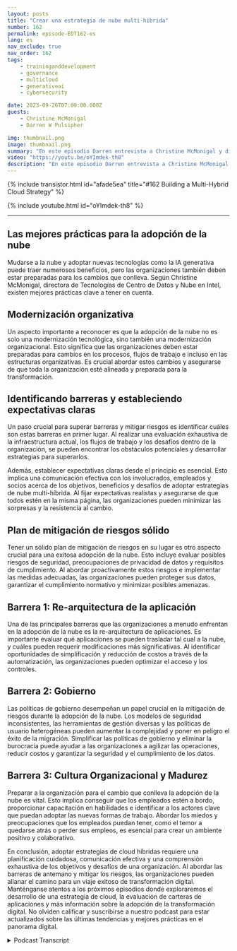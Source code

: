 ```yaml
---
layout: posts
title: "Crear una estrategia de nube multi-híbrida"
number: 162
permalink: episode-EDT162-es
lang: es
nav_exclude: true
nav_order: 162
tags:
    - traininganddevelopment
    - governance
    - multicloud
    - generativeai
    - cybersecurity

date: 2023-09-26T07:00:00.000Z
guests:
    - Christine McMonigal
    - Darren W Pulsipher

img: thumbnail.png
image: thumbnail.png
summary: "En este episodio Darren entrevista a Christine McMonigal y discute los desafíos que enfrentan las organizaciones al hacer la transición a la nube y adoptar arquitecturas de nube híbrida y multi-nube. Destacan la importancia de entender estos obstáculos y brindar orientación para superarlos. Este episodio profundizará en algunas barreras clave y estrategias para mitigar riesgos, asegurando una transformación exitosa a la nube."
video: "https://youtu.be/oYImdek-th8"
description: "En este episodio Darren entrevista a Christine McMonigal y discute los desafíos que enfrentan las organizaciones al hacer la transición a la nube y adoptar arquitecturas de nube híbrida y multi-nube. Destacan la importancia de entender estos obstáculos y brindar orientación para superarlos. Este episodio profundizará en algunas barreras clave y estrategias para mitigar riesgos, asegurando una transformación exitosa a la nube."
---
```


<div>
{% include transistor.html id="afade5ea" title="#162 Building a Multi-Hybrid Cloud Strategy" %}

{% include youtube.html id="oYImdek-th8" %}
</div>

---

## Las mejores prácticas para la adopción de la nube

Mudarse a la nube y adoptar nuevas tecnologías como la IA generativa puede traer numerosos beneficios, pero las organizaciones también deben estar preparadas para los cambios que conlleva. Según Christine McMonigal, directora de Tecnologías de Centro de Datos y Nube en Intel, existen mejores prácticas clave a tener en cuenta.

## Modernización organizativa

Un aspecto importante a reconocer es que la adopción de la nube no es solo una modernización tecnológica, sino también una modernización organizacional. Esto significa que las organizaciones deben estar preparadas para cambios en los procesos, flujos de trabajo e incluso en las estructuras organizativas. Es crucial abordar estos cambios y asegurarse de que toda la organización esté alineada y preparada para la transformación.

## Identificando barreras y estableciendo expectativas claras

Un paso crucial para superar barreras y mitigar riesgos es identificar cuáles son estas barreras en primer lugar. Al realizar una evaluación exhaustiva de la infraestructura actual, los flujos de trabajo y los desafíos dentro de la organización, se pueden encontrar los obstáculos potenciales y desarrollar estrategias para superarlos.

Además, establecer expectativas claras desde el principio es esencial. Esto implica una comunicación efectiva con los involucrados, empleados y socios acerca de los objetivos, beneficios y desafíos de adoptar estrategias de nube multi-híbrida. Al fijar expectativas realistas y asegurarse de que todos estén en la misma página, las organizaciones pueden minimizar las sorpresas y la resistencia al cambio.

## Plan de mitigación de riesgos sólido

Tener un sólido plan de mitigación de riesgos en su lugar es otro aspecto crucial para una exitosa adopción de la nube. Esto incluye evaluar posibles riesgos de seguridad, preocupaciones de privacidad de datos y requisitos de cumplimiento. Al abordar proactivamente estos riesgos e implementar las medidas adecuadas, las organizaciones pueden proteger sus datos, garantizar el cumplimiento normativo y minimizar posibles amenazas.

## Barrera 1: Re-arquitectura de la aplicación

Una de las principales barreras que las organizaciones a menudo enfrentan en la adopción de la nube es la re-arquitectura de aplicaciones. Es importante evaluar qué aplicaciones se pueden trasladar tal cual a la nube, y cuáles pueden requerir modificaciones más significativas. Al identificar oportunidades de simplificación y reducción de costos a través de la automatización, las organizaciones pueden optimizar el acceso y los controles.

## Barrera 2: Gobierno

Las políticas de gobierno desempeñan un papel crucial en la mitigación de riesgos durante la adopción de la nube. Los modelos de seguridad inconsistentes, las herramientas de gestión diversas y las políticas de usuario heterogéneas pueden aumentar la complejidad y poner en peligro el éxito de la migración. Simplificar las políticas de gobierno y eliminar la burocracia puede ayudar a las organizaciones a agilizar las operaciones, reducir costos y garantizar la seguridad y el cumplimiento de los datos.

## Barrera 3: Cultura Organizacional y Madurez

Preparar a la organización para el cambio que conlleva la adopción de la nube es vital. Esto implica conseguir que los empleados estén a bordo, proporcionar capacitación en habilidades e identificar a los actores clave que puedan adoptar las nuevas formas de trabajo. Abordar los miedos y preocupaciones que los empleados puedan tener, como el temor a quedarse atrás o perder sus empleos, es esencial para crear un ambiente positivo y colaborativo.

En conclusión, adoptar estrategias de cloud híbridas requiere una planificación cuidadosa, comunicación efectiva y una comprensión exhaustiva de los objetivos y desafíos de una organización. Al abordar las barreras de antemano y mitigar los riesgos, las organizaciones pueden allanar el camino para un viaje exitoso de transformación digital. Manténganse atentos a los próximos episodios donde exploraremos el desarrollo de una estrategia de cloud, la evaluación de carteras de aplicaciones y más información sobre la adopción de la transformación digital. No olviden calificar y suscribirse a nuestro podcast para estar actualizados sobre las últimas tendencias y mejores prácticas en el panorama digital.



<details>
<summary> Podcast Transcript </summary>

<p></p>

</details>
